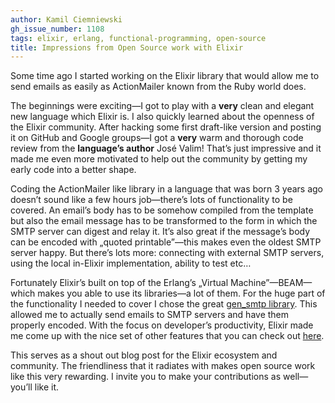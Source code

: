 ```yaml
---
author: Kamil Ciemniewski
gh_issue_number: 1108
tags: elixir, erlang, functional-programming, open-source
title: Impressions from Open Source work with Elixir
---
```


Some time ago I started working on the Elixir library that would allow me to send emails as easily as ActionMailer known from the Ruby world does.

The beginnings were exciting—​I got to play with a **very** clean and elegant new language which Elixir is. I also quickly learned about the openness of the Elixir community. After hacking some first draft-like version and posting it on GitHub and Google groups—​I got a **very** warm and thorough code review from the **language’s author** José Valim! That’s just impressive and it made me even more motivated to help out the community by getting my early code into a better shape.

Coding the ActionMailer like library in a language that was born 3 years ago doesn’t sound like a few hours job—​there’s lots of functionality to be covered. An email’s body has to be somehow compiled from the template but also the email message has to be transformed to the form in which the SMTP server can digest and relay it. It’s also great if the message’s body can be encoded with „quoted printable”—​this makes even the oldest SMTP server happy. But there’s lots more: connecting with external SMTP servers, using the local in-Elixir implementation, ability to test etc… 

Fortunately Elixir’s built on top of the Erlang’s „Virtual Machine”—​BEAM—​which makes you able to use its libraries—​a lot of them. For the huge part of the functionality I needed to cover I chose the great [gen_smtp library](https://github.com/Vagabond/gen_smtp). This allowed me to actually send emails to SMTP servers and have them properly encoded. With the focus on developer’s productivity, Elixir made me come up with the nice set of other features that you can check out [here](https://github.com/kamilc/mailman).

This serves as a shout out blog post for the Elixir ecosystem and community. The friendliness that it radiates with makes open source work like this very rewarding. I invite you to make your contributions as well—​you’ll like it.
